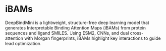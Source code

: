 # iBAMs
DeepBindMini is a lightweight, structure-free deep learning model that generates Interpretable Binding Attention Maps (iBAMs) from protein sequences and ligand SMILES. Using ESM2, CNNs, and dual cross-attention with Morgan fingerprints, iBAMs highlight key interactions to guide lead optimization.

